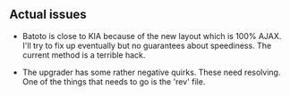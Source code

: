 Actual issues
----------------

 * Batoto is close to KIA because of the new layout which is 100% AJAX. I'll try to fix up eventually but no guarantees about speediness. The current method is a terrible hack.

 * The upgrader has some rather negative quirks. These need resolving. One of the things that needs to go is the 'rev' file.
